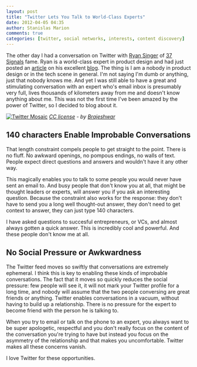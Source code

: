 ```yaml
---
layout: post
title: "Twitter Lets You Talk to World-Class Experts"
date: 2012-04-05 04:35
author: Stanislas Marion
comments: true
categories: [twitter, social networks, interests, content discovery]
---
```


The other day I had a conversation on Twitter with [Ryan
Singer](http://twitter.com/#!/rjs) of [37 Signals](http://37signals.com)
fame. Ryan is a world-class expert in product design and had just posted an [article](http://feltpresence.com/articles/16-managing-product-development-by-integrating-around-concerns)
on his excellent [blog](http://feltpresence.com/). The thing is I am a
nobody in product design or in the tech scene in general. I'm not saying
I'm dumb or anything, just that nobody knows me. And yet I was
still able to have a great and stimulating conversation with an expert
who's email inbox is presumably very full, lives thousands of kilometers
away from me and doesn't know anything about me. This was not the first
time I've been amazed by the power of Twitter, so I decided to blog about
it.

[![Twitter Mosaic](http://farm4.staticflickr.com/3393/3428525318_0729579705_n.jpg)](http://www.flickr.com/photos/brajeshwar/3428525318/in/photostream)
*[CC license](http://creativecommons.org/licenses/by-nc-sa/2.0 "license") - by [Brajeshwar](http://www.flickr.com/photos/brajeshwar/ "Author")*

## 140 characters Enable Improbable Conversations

That length constraint compels people to get straight to the point.
There is no fluff. No awkward openings, no pompous endings, no walls of
text. People expect direct questions and answers and wouldn't have it any other
way.

This magically enables you to talk to some people you would never have sent an
email to. And busy people that don't know you at all, that might be
thought leaders or experts, will answer you if
you ask an interesting question. Because the constraint also works for
the response: they don't have to send you a long well thought-out answer,
they don't need to get context to answer, they can just type 140
characters.

I have asked questions to succesful entrepreneurs, or VCs, and almost
always gotten a quick answer. This is incredibly cool and powerful. And
these people don't know me at all.

## No Social Pressure or Awkwardness

The Twitter feed moves so swiftly that conversations are extremely
ephemeral. I think this is key to enabling these kinds of improbable
conversations. The fact that it moves so quickly reduces the social
pressure: few people will see it, it will not mark your Twitter profile
for a long time, and nobody will assume that the two people conversing
are great friends or anything. Twitter enables conversations in a
vacuum, without having to build up a relationship. There is no pressure
for the expert to become friend with the person he is talking to.

When you try to email or talk on the phone to an expert, you always want to be super apologetic,
respectful and you don't really focus on the content of the
conversation you're trying to have but instead you focus on the
asymmetry of the relationship and that makes you uncomfortable. Twitter makes all these concerns vanish.

I love Twitter for these opportunities.


